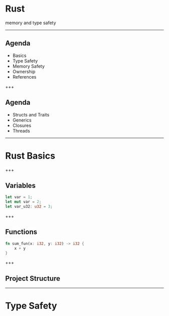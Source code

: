 # Rust 

memory and type safety

--- 

## Agenda

- Basics
- Type Safety
- Memory Safety
- Ownership
- References

+++

## Agenda

- Structs and Traits
- Generics
- Closures 
- Threads

---

# Rust Basics

+++

## Variables

```rust
let var = 1;
let mut var = 2;
let var_u32: u32 = 3;
```

+++

## Functions

```rust
fn sum_fun(x: i32, y: i32) -> i32 {
    x + y
}
```

+++

## Project Structure

---

# Type Safety